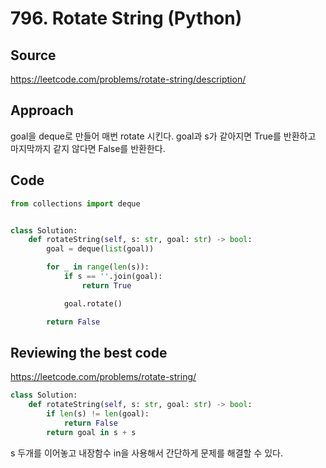 # 796. Rotate String (Python)

## Source

https://leetcode.com/problems/rotate-string/description/

## Approach

goal을 deque로 만들어 매번 rotate 시킨다. goal과 s가 같아지면 True를 반환하고 마지막까지 같지 않다면 False를 반환한다.

## Code

```python
from collections import deque


class Solution:
    def rotateString(self, s: str, goal: str) -> bool:
        goal = deque(list(goal))

        for _ in range(len(s)):
            if s == ''.join(goal):
                return True

            goal.rotate()

        return False
```

## Reviewing the best code

https://leetcode.com/problems/rotate-string/

```python
class Solution:
    def rotateString(self, s: str, goal: str) -> bool:
        if len(s) != len(goal):
            return False
        return goal in s + s
```

s 두개를 이어놓고 내장함수 in을 사용해서 간단하게 문제를 해결할 수 있다.
